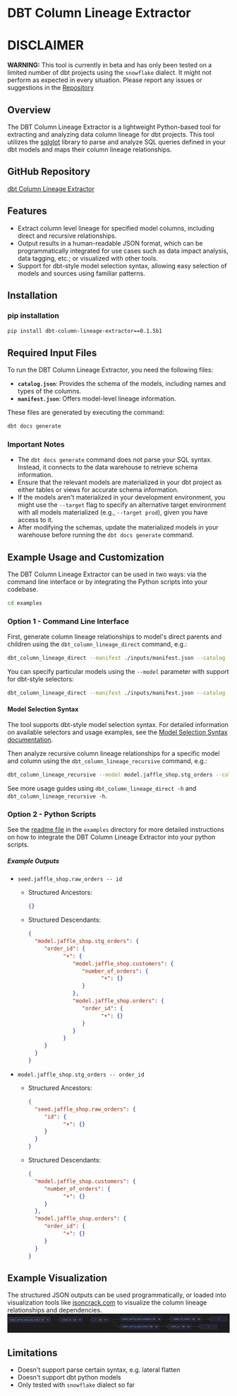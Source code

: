 # DBT Column Lineage Extractor

# DISCLAIMER

**WARNING:** This tool is currently in beta and has only been tested on a limited number of dbt projects using the `snowflake` dialect. It might not perform as expected in every situation. Please report any issues or suggestions in the [Repository](https://github.com/canva-public/dbt-column-lineage-extractor)


## Overview

The DBT Column Lineage Extractor is a lightweight Python-based tool for extracting and analyzing data column lineage for dbt projects. This tool utilizes the [sqlglot](https://github.com/tobymao/sqlglot) library to parse and analyze SQL queries defined in your dbt models and maps their column lineage relationships.

## GitHub Repository
[dbt Column Lineage Extractor](https://github.com/canva-public/dbt-column-lineage-extractor)

## Features

- Extract column level lineage for specified model columns, including direct and recursive relationships.
- Output results in a human-readable JSON format, which can be programmatically integrated for use cases such as data impact analysis, data tagging, etc.; or visualized with other tools.
- Support for dbt-style model selection syntax, allowing easy selection of models and sources using familiar patterns.


## Installation
### pip installation
```
pip install dbt-column-lineage-extractor==0.1.5b1
```

## Required Input Files

To run the DBT Column Lineage Extractor, you need the following files:

- **`catalog.json`**: Provides the schema of the models, including names and types of the columns.
- **`manifest.json`**: Offers model-level lineage information.

These files are generated by executing the command:

```bash
dbt docs generate
```

### Important Notes

- The `dbt docs generate` command does not parse your SQL syntax. Instead, it connects to the data warehouse to retrieve schema information.
- Ensure that the relevant models are materialized in your dbt project as either tables or views for accurate schema information.
- If the models aren't materialized in your development environment, you might use the `--target` flag to specify an alternative target environment with all models materialized (e.g., `--target prod`), given you have access to it.
- After modifying the schemas, update the materialized models in your warehouse before running the `dbt docs generate` command.


## Example Usage and Customization

The DBT Column Lineage Extractor can be used in two ways: via the command line interface or by integrating the Python scripts into your codebase.
```bash
cd examples
```

### Option 1 - Command Line Interface

First, generate column lineage relationships to model's direct parents and children using the `dbt_column_lineage_direct` command, e.g.:
```bash
dbt_column_lineage_direct --manifest ./inputs/manifest.json --catalog ./inputs/catalog.json
```

You can specify particular models using the `--model` parameter with support for dbt-style selectors:
```bash
dbt_column_lineage_direct --manifest ./inputs/manifest.json --catalog ./inputs/catalog.json --model +orders+
```

#### Model Selection Syntax

The tool supports dbt-style model selection syntax. For detailed information on available selectors and usage examples, see the [Model Selection Syntax documentation](./docs/model_selection_syntax.md).

Then analyze recursive column lineage relationships for a specific model and column using the `dbt_column_lineage_recursive` command, e.g.:
```bash
dbt_column_lineage_recursive --model model.jaffle_shop.stg_orders --column order_id
```

See more usage guides using `dbt_column_lineage_direct -h` and `dbt_column_lineage_recursive -h`.

### Option 2 - Python Scripts
See the [readme file](./examples/readme.md) in the `examples` directory for more detailed instructions on how to integrate the DBT Column Lineage Extractor into your python scripts.

##### Example Outputs

- `seed.jaffle_shop.raw_orders -- id`
  - Structured Ancestors:
    ```json
    {}
    ```
  - Structured Descendants:
    ```json
    {
      "model.jaffle_shop.stg_orders": {
         "order_id": {
               "+": {
                  "model.jaffle_shop.customers": {
                     "number_of_orders": {
                           "+": {}
                     }
                  },
                  "model.jaffle_shop.orders": {
                     "order_id": {
                           "+": {}
                     }
                  }
               }
         }
      }
    }
    ```

- `model.jaffle_shop.stg_orders -- order_id`
  - Structured Ancestors:
    ```json
    {
      "seed.jaffle_shop.raw_orders": {
         "id": {
               "+": {}
         }
      }
    }
    ```
  - Structured Descendants:
    ```json
    {
      "model.jaffle_shop.customers": {
         "number_of_orders": {
               "+": {}
         }
      },
      "model.jaffle_shop.orders": {
         "order_id": {
               "+": {}
         }
      }
    }
    ```

## Example Visualization

The structured JSON outputs can be used programmatically, or loaded into visualization tools like [jsoncrack.com](https://jsoncrack.com/editor) to visualize the column lineage relationships and dependencies.
![visualize](images/visualize.png)

## Limitations
- Doesn't support parse certain syntax, e.g. lateral flatten
- Doesn't support dbt python models
- Only tested with `snowflake` dialect so far